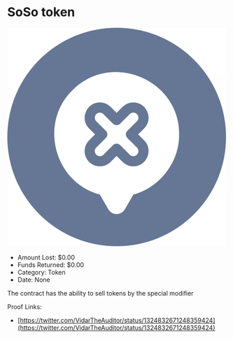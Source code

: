 # SoSo token
![SoSo token](/rektimages/SoSo-token.png)
- Amount Lost: $0.00
- Funds Returned: $0.00
- Category: Token
- Date: None

The contract has the ability to sell tokens by the special modifier


Proof Links:
- [https://twitter.com/VidarTheAuditor/status/1324832671248359424](https://twitter.com/VidarTheAuditor/status/1324832671248359424)


